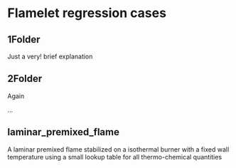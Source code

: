 # Flamelet regression cases

## 1Folder

Just a very! brief explanation 

## 2Folder

Again

...

## laminar_premixed_flame

A laminar premixed flame stabilized on a isothermal burner with a fixed wall temperature
using a small lookup table for all thermo-chemical quantities
